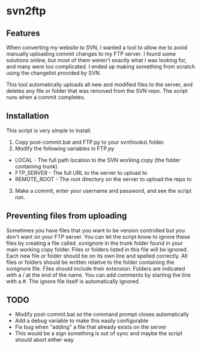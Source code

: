 svn2ftp
=======
## Features
When converting my website to SVN, I wanted a tool to allow me to avoid manually
uploading commit changes to my FTP server. I found some solutions online, but most of
them weren't exactly what I was looking for, and many were too complicated.
I ended up making something from scratch using the changelist provided by SVN.

This tool automatically uploads all new and modified files to the server, and deletes
any file or folder that was removed from the SVN repo. The script runs when a commit completes.

## Installation
This script is very simple to install.

1. Copy post-commit.bat and FTP.py to your svn\hooks\ folder.
2. Modify the following variables in FTP.py
 - LOCAL        - The full path location to the SVN working copy (the folder containing trunk)
 - FTP_SERVER   - The full URL to the server to upload to
 - REMOTE_ROOT  - The root directory on the server to upload the repo to
3. Make a commit, enter your username and password, and see the script run.

## Preventing files from uploading
Sometimes you have files that you want to be version controlled but you don't want
on your FTP server. You can let the script know to ignore these files by creating
a file called .svnignore in the trunk folder found in your main working copy folder. 
Files or folders listed in this file will be ignored. Each new file or folder should
be on its own line and spelled correctly. All files or folders should be written 
relative to the folder containing the svnignore file. Files should include their extension. 
Folders are indicated with a / at the end of the name. You can add comments by 
starting the line with a #. The ignore file itself is automatically ignored.

## TODO
- Modify post-commit.bat so the command prompt closes automatically
 - Add a debug variable to make this easily configurable
- Fix bug when "adding" a file that already exists on the server
 - This would be a sign something is out of sync and maybe the script should abort either way